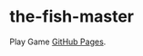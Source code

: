 # the-fish-master 

Play Game [GitHub Pages](https://sercanevyapan.github.io/the_fish_master-playgame/).
